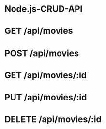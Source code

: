 # Node.js-CRUD-API

# GET      /api/movies
# POST     /api/movies
# GET      /api/movies/:id
# PUT      /api/movies/:id
# DELETE   /api/movies/:id
